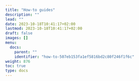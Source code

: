 ```yaml
---
title: "How-to guides"
description: ""
lead: ""
date: 2023-10-18T10:41:17+02:00
lastmod: 2023-10-18T10:41:17+02:00
draft: false
images: []
menu:
  docs:
    parent: ""
    identifier: "how-to-507eb153fa1ef5816bd2c80f246f1f6c"
weight: 876
toc: true
type: docs
---
```

